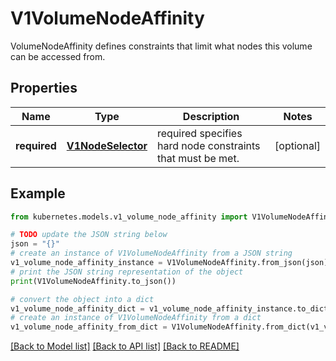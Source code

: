 # V1VolumeNodeAffinity

VolumeNodeAffinity defines constraints that limit what nodes this volume can be accessed from.

## Properties

Name | Type | Description | Notes
------------ | ------------- | ------------- | -------------
**required** | [**V1NodeSelector**](V1NodeSelector.md) | required specifies hard node constraints that must be met. | [optional] 

## Example

```python
from kubernetes.models.v1_volume_node_affinity import V1VolumeNodeAffinity

# TODO update the JSON string below
json = "{}"
# create an instance of V1VolumeNodeAffinity from a JSON string
v1_volume_node_affinity_instance = V1VolumeNodeAffinity.from_json(json)
# print the JSON string representation of the object
print(V1VolumeNodeAffinity.to_json())

# convert the object into a dict
v1_volume_node_affinity_dict = v1_volume_node_affinity_instance.to_dict()
# create an instance of V1VolumeNodeAffinity from a dict
v1_volume_node_affinity_from_dict = V1VolumeNodeAffinity.from_dict(v1_volume_node_affinity_dict)
```
[[Back to Model list]](../README.md#documentation-for-models) [[Back to API list]](../README.md#documentation-for-api-endpoints) [[Back to README]](../README.md)


